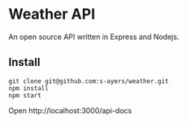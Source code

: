 # Weather API

An open source API written in Express and Nodejs.

## Install

```
git clone git@github.com:s-ayers/weather.git
npm install
npm start
```

Open http://localhost:3000/api-docs
